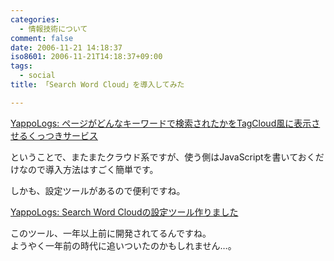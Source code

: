 ```yaml
---
categories:
  - 情報技術について
comment: false
date: 2006-11-21 14:18:37
iso8601: 2006-11-21T14:18:37+09:00
tags:
  - social
title: 「Search Word Cloud」を導入してみた

---
```


<div class="entry-body">
  <p><a title="YappoLogs: ページがどんなキーワードで検索されたかをTagCloud風に表示させるくっつきサービス" href="http://blog.yappo.jp/yappo/archives/000312.html">YappoLogs: ページがどんなキーワードで検索されたかをTagCloud風に表示させるくっつきサービス</a></p>

  <p>ということで、またまたクラウド系ですが、使う側はJavaScriptを書いておくだけなので導入方法はすごく簡単です。</p>

  <p>しかも、設定ツールがあるので便利ですね。</p>

  <p><a title="YappoLogs: Search Word Cloudの設定ツール作りました" href="http://blog.yappo.jp/yappo/archives/000316.html">YappoLogs: Search Word Cloudの設定ツール作りました</a></p>

  <p>このツール、一年以上前に開発されてるんですね。<br />
    ようやく一年前の時代に追いついたのかもしれません…。</p>
</div>
